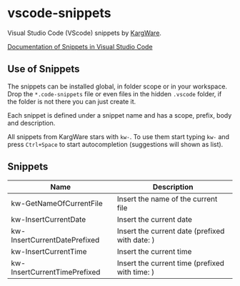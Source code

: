 # vscode-snippets

Visual Studio Code (VScode) snippets by [KargWare](https:/kargware.com).  

[Documentation of Snippets in Visual Studio Code](https://code.visualstudio.com/docs/editor/userdefinedsnippets)

## Use of Snippets

The snippets can be installed global, in folder scope or in your workspace. Drop the `*.code-snippets` file or even files in the hidden `.vscode` folder, if the folder is not there you can just create it.  

Each snippet is defined under a snippet name and has a scope, prefix, body and description.  

All snippets from KargWare stars with `kw-`. To use them start typing `kw-` and press `Ctrl+Space` to start autocompletion (suggestions will shown as list). 

## Snippets

|Name|Description|
|---|---|
|kw-GetNameOfCurrentFile|Insert the name of the current file|
|kw-InsertCurrentDate|Insert the current date|
|kw-InsertCurrentDatePrefixed|Insert the current date  (prefixed with date: )|
|kw-InsertCurrentTime|Insert the current time|
|kw-InsertCurrentTimePrefixed|Insert the current time (prefixed with time: )|
